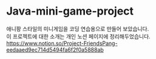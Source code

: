 # Java-mini-game-project
애니팡 스타일의 미니게임을 코딩 연습용으로 만들어 보았습니다.   
이 프로젝트에 대한 소개는 개인 노션 페이지에 정리해두었습니다.  
https://www.notion.so/Project-FriendsPang-eedaaed9ec714d5494fa6f2f0a5888ab
